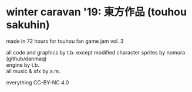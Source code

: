 # winter caravan '19: 東方作品 (touhou sakuhin)

made in 72 hours for touhou fan game jam vol. 3

all code and graphics by t.b. except modified character sprites by nomura (github/danmaq)<br/>
engine by t.b.<br/>
all music & sfx by a.m.

everything CC-BY-NC 4.0
